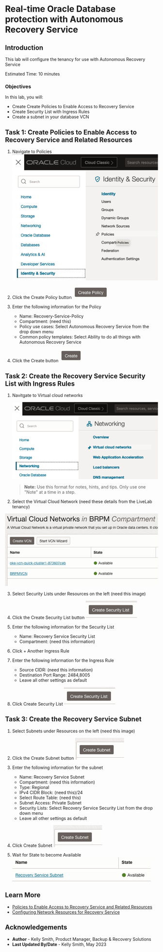 # Real-time Oracle Database protection with Autonomous Recovery Service

## Introduction

This lab will configure the tenancy for use with Autonomous Recovery Service

Estimated Time: 10 minutes

### Objectives

In this lab, you will:
* Create Create Policies to Enable Access to Recovery Service
* Create Security List with Ingress Rules
* Create a subnet in your database VCN

## Task 1: Create Policies to Enable Access to Recovery Service and Related Resources

1. Navigate to Policies
    ![OCI menu to policies](images/ham_policies.png)

2. Click the Create Policy button
    ![Button to create a new OCI policy](images/create_policy_button.png)

3. Enter the following information for the Policy
    * Name: Recovery-Service-Policy
    * Compartment: (need this)
    * Policy use cases: Select Autonomous Recovery Service from the drop down menu
    * Common policy templates: Select Ability to do all things with Autonomous Recovery Service

4. Click the Create button
    ![Button to complete the policy creation](images/create_button.png)

## Task 2: Create the Recovery Service Security List with Ingress Rules

1. Navitgate to Virtual cloud networks

	![OCI menu to Network VCN](images/ham_network_vcn.png)

	> **Note:** Use this format for notes, hints, and tips. Only use one "Note" at a time in a step.

2. Select the Virtual Cloud Network (need these details from the LiveLab tenancy)

  ![Dialog which shows the VCNs](images/vcn_detail.png)

3. Select Security Lists under Resources on the left (need this image)

4. Click the Create Security List button
    ![Button to create a security list](images/create_security_list_button.png)

5. Enter the following information for the Security List
    * Name:  Recovery Service Security List
    * Compartment:  (need this information)

6. Click + Another Ingress Rule

7. Enter the following information for the Ingress Rule
    * Source CIDR: (need this information)
    * Destination Port Range: 2484,8005
    * Leave all other settings as default

8. Click Create Security List
    ![Button to complete the security list creation](images/create_security_list_button.png)

## Task 3: Create the Recovery Service Subnet
    
1. Select Subnets under Resources on the left (need this image)

2. Click the Create Subnet button
  ![Button to create a new subnet](images/create_subnet_button.png)

3. Enter the following information for the subnet
    * Name:  Recovery Service Subnet
    * Compartment:  (need this information)
    * Type: Regional
    * IPv4 CIDR Block:  (need this)/24
    * Select Route Table:  (need this)
    * Subnet Access: Private Subnet
    * Security Lists: Select Recovery Service Security List from the drop down menu
    * Leave all other settings as default

4. Click Create Subnet
    ![Button to complete the subnet creation](images/create_subnet_button.png)

5. Wait for State to become Available
    ![Subnet Status](images/subnet_available.png)

## Learn More

* [Policies to Enable Access to Recovery Service and Related Resources](https://docs.oracle.com/en/cloud/paas/recovery-service/dbrsu/recovery-service-permissions.html#GUID-867093E8-DBC2-4FD1-9002-5A5722749F9E)
* [Configuring Network Resources for Recovery Service](https://docs.oracle.com/en/cloud/paas/recovery-service/dbrsu/recovery-service-network.html#GUID-1D4A9C7A-41D6-46A6-A401-E5381FA04548)

## Acknowledgements
* **Author** - Kelly Smith, Product Manager, Backup & Recovery Solutions
* **Last Updated By/Date** - Kelly Smith, May 2023
